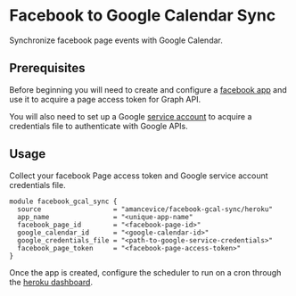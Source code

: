 # Facebook to Google Calendar Sync

Synchronize facebook page events with Google Calendar.

## Prerequisites

Before beginning you will need to create and configure a [facebook app](https://github.com/amancevice/fest/blob/master/docs/facebook.md#facebook) and use it to acquire a page access token for Graph API.

You will also need to set up a Google [service account](https://github.com/amancevice/fest/blob/master/docs/google.md#google) to acquire a credentials file to authenticate with Google APIs.

## Usage

Collect your facebook Page access token and Google service account credentials file.

```hcl
module facebook_gcal_sync {
  source                  = "amancevice/facebook-gcal-sync/heroku"
  app_name                = "<unique-app-name"
  facebook_page_id        = "<facebook-page-id>"
  google_calendar_id      = "<google-calendar-id>"
  google_credentials_file = "<path-to-google-service-credentials>"
  facebook_page_token     = "<facebook-page-access-token>"
}
```

Once the app is created, configure the scheduler to run on a cron through the [heroku dashboard](https://dashboard.heroku.com/apps).
